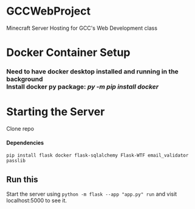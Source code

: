 # GCCWebProject

Minecraft Server Hosting for GCC's Web Development class

# Docker Container Setup

### Need to have docker desktop installed and running in the background <br> Install docker py package: *py -m pip install docker*

# Starting the Server

Clone repo

#### Dependencies

`pip install flask docker flask-sqlalchemy Flask-WTF email_validator passlib`<br>

## Run this 

Start the server using `python -m flask --app "app.py" run` and visit localhost:5000 to see it.
